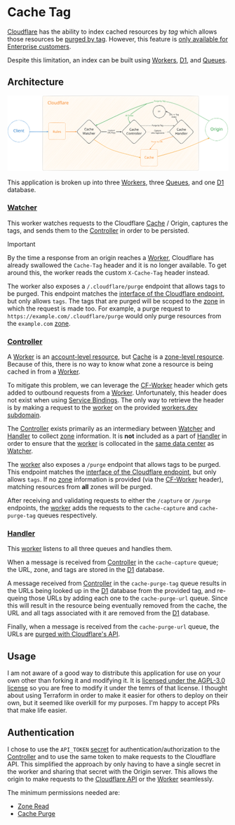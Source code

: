 # Cache Tag

[Cloudflare](https://www.cloudflare.com/) has the ability to index cached resources by _tag_ which allows those resources
be [purged by tag](https://developers.cloudflare.com/cache/how-to/purge-cache/purge-by-tags/). However, this feature is
[only available for Enterprise customers](https://developers.cloudflare.com/cache/how-to/purge-cache/purge-by-tags/#:~:text=Note%20that%20Tag%2C%20Hostname%20and%20Prefix%20purges%20are%20only%20available%20for%20Enterprise%20customers.).

Despite this limitation, an index can be built using [Workers](https://developers.cloudflare.com/workers/),
[D1](https://developers.cloudflare.com/d1/), and [Queues](https://developers.cloudflare.com/queues/).

## Architecture

<picture>
  <source media="(prefers-color-scheme: dark)" srcset="./cache-tag-dark.svg">
  <source media="(prefers-color-scheme: light)" srcset="./cache-tag-light.svg">
  <img alt="Architecture Diagram" src="./cache-tag-light.svg">
</picture>

This application is broken up into three [Workers](https://developers.cloudflare.com/workers/), three
[Queues](https://developers.cloudflare.com/queues/), and one [D1](https://developers.cloudflare.com/d1/) database.

### [Watcher](./workers/watcher/)

This worker watches requests to the Cloudflare [Cache](https://developers.cloudflare.com/cache/) / Origin, captures the
tags, and sends them to the [Controller](./workers/controller/) in order to be persisted.

> [!IMPORTANT]
> By the time a response from an origin reaches a [Worker](https://developers.cloudflare.com/workers/), Cloudflare
> has already swallowed the `Cache-Tag` header and it is no longer available. To get around this, the worker reads the
> custom `X-Cache-Tag` header instead.

The worker also exposes a `/.cloudflare/purge` endpoint that allows tags to be purged. This endpoint matches the
[interface of the Cloudflare endpoint](https://developers.cloudflare.com/api/operations/zone-purge#purge-cached-content-by-tag-host-or-prefix),
but only allows `tags`. The tags that are purged will be scoped
to the [zone](https://developers.cloudflare.com/fundamentals/setup/accounts-and-zones/#zones) in which the request is
made too. For example, a purge request to `https://example.com/.cloudflare/purge` would only purge resources from the
`example.com` [zone](https://developers.cloudflare.com/fundamentals/setup/accounts-and-zones/#zones).

### [Controller](./workers/controller/)

A [Worker](https://developers.cloudflare.com/workers/) is an
[account-level resource](https://developers.cloudflare.com/fundamentals/setup/accounts-and-zones/#accounts), but
[Cache](https://developers.cloudflare.com/cache/) is a
[zone-level resource](https://developers.cloudflare.com/fundamentals/setup/accounts-and-zones/#zones). Because of this,
there is no way to know what zone a resource is being cached in from a
[Worker](https://developers.cloudflare.com/workers/).

To mitigate this problem, we can leverage the
[CF-Worker](https://developers.cloudflare.com/fundamentals/reference/http-request-headers/#cf-worker) header which gets
added to outbound requests from a [Worker](https://developers.cloudflare.com/workers/). Unfortunately, this header does
not exist when using
[Service Bindings](https://developers.cloudflare.com/workers/runtime-apis/bindings/service-bindings/). The only way to
retrieve the header is by making a request to the [worker](https://developers.cloudflare.com/workers/) on the provided
[workers.dev subdomain](https://developers.cloudflare.com/workers/configuration/routing/workers-dev/).

The [Controller](./workers/controller/) exists primarily as an intermediary between [Watcher](./workers/watcher/) and
[Handler](./workers/handler/) to collect
[zone](https://developers.cloudflare.com/fundamentals/setup/accounts-and-zones/#zones) information. It is **not**
included as a part of [Handler](./workers/handler/) in order to ensure that the
[worker](https://developers.cloudflare.com/workers/) is collocated in the
[same data center](https://developers.cloudflare.com/workers/configuration/smart-placement/) as
[Watcher](./workers/watcher/).

The [worker](https://developers.cloudflare.com/workers/) also exposes a `/purge` endpoint that allows tags to be purged.
This endpoint matches the [interface of the Cloudflare endpoint](https://developers.cloudflare.com/api/operations/zone-purge#purge-cached-content-by-tag-host-or-prefix), but only allows `tags`. If no
[zone](https://developers.cloudflare.com/fundamentals/setup/accounts-and-zones/#zones) information is provided
(via the [CF-Worker](https://developers.cloudflare.com/fundamentals/reference/http-request-headers/#cf-worker) header),
matching resources from **all** zones will be purged.

After receiving and validating requests to either the `/capture` or `/purge` endpoints, the
[worker](https://developers.cloudflare.com/workers/) adds the requests to the `cache-capture` and `cache-purge-tag`
queues respectively.

### [Handler](./workers/handler/)

This [worker](https://developers.cloudflare.com/workers/) listens to all three queues and handles them.

When a message is received from [Controller](./workers/controller/) in the `cache-capture` queue; the URL, zone, and
tags are stored in the [D1](https://developers.cloudflare.com/d1/) database.

A message received from [Controller](./workers/controller/) in the `cache-purge-tag` queue results in the URLs being
looked up in the [D1](https://developers.cloudflare.com/d1/) database from the provided tag, and re-queing those URLs by
adding each one to the `cache-purge-url` queue. Since this will result in the resource being eventually removed from the
cache, the URL and all tags associated with it are removed from the [D1](https://developers.cloudflare.com/d1/) database.

Finally, when a message is received from the `cache-purge-url` queue, the URLs are
[purged with Cloudflare's API](https://developers.cloudflare.com/api/operations/zone-purge#purge-cached-content-by-url).

## Usage

I am not aware of a good way to distribute this application for use on your own other than forking it and modifying it.
It is [licensed under the AGPL-3.0 license](./LICENSE.md) so you are free to modify it under the temrs of that license.
I thought about using Terraform in order to make it easier for others to deploy on their own, but it seemed like
overkill for my purposes. I'm happy to accept PRs that make life easier.

## Authentication

I chose to use the `API_TOKEN` [secret](https://developers.cloudflare.com/workers/configuration/secrets/) for
authentication/authorization to the [Controller](./workers/controller/) and to use the same token to make requests to
the Cloudflare API. This simplified the approach by only having to have a single secret in the worker and sharing that
secret with the Origin server. This allows the origin to make requests to the
[Cloudflare API](https://developers.cloudflare.com/api/) or the [Worker](https://developers.cloudflare.com/workers/)
seamlessly.

The minimum permissions needed are:

- [Zone Read](https://developers.cloudflare.com/fundamentals/api/reference/permissions/#:~:text=zone%20level%20settings.-,Zone%20Read,-Grants%20read%20access)
- [Cache Purge](https://developers.cloudflare.com/fundamentals/api/reference/permissions/#:~:text=Management%20feedback.-,Cache%20Purge,-Grants%20access%20to)
